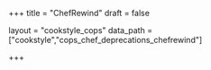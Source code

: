 +++
title = "ChefRewind"
draft = false

layout = "cookstyle_cops"
data_path = ["cookstyle","cops_chef_deprecations_chefrewind"]

+++

<!-- The content of this page is automatically generated from the
cops_chef_deprecations_chefrewind.yml file in github.com/chef/cookstyle/blob/main/docs-chef-io/data/cookstyle/. -->
